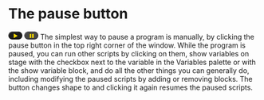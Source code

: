 # The pause button

<img src="assets/images/image115.png" style="width:28px; height:16px">
<img src="assets/images/image116.png" style="width:28px; height:16px">
The simplest way to pause a program is
manually, by clicking the pause button in the top right corner of the
window. While the program is paused, you can run other scripts by
clicking on them, show variables on stage with the checkbox next to the variable in the Variables palette or with the show variable block, and
do all the other things you can generally do, including modifying the
paused scripts by adding or removing blocks. The button changes shape to
and clicking it again resumes the paused scripts.
